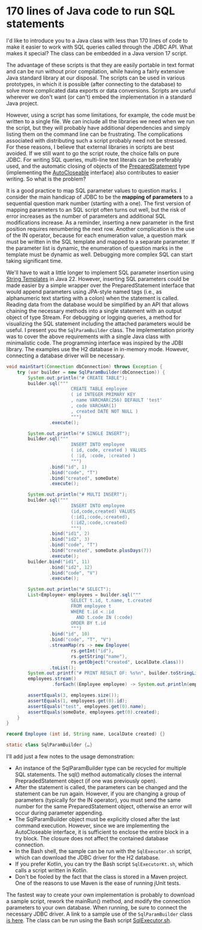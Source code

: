 # 170 lines of Java code to run SQL statements

I'd like to introduce you to a Java class with less than 170 lines of code to make it easier to work with SQL queries called through the JDBC API. 
What makes it special? 
The class can be embedded in a Java version 17 script.

The advantage of these scripts is that they are easily portable in text format and can be run without prior compilation, while having a fairly extensive Java standard library at our disposal.
The scripts can be used in various prototypes, in which it is possible (after connecting to the database) to solve more complicated data exports or data conversions.
Scripts are useful wherever we don't want (or can't) embed the implementation in a standard Java project.

However, using a script has some limitations, for example, the code must be written to a single file.
We can include all the libraries we need when we run the script, but they will probably have additional dependencies and simply listing them on the command line can be frustrating.
The complications associated with distributing such a script probably need not be stressed.
For these reasons, I believe that external libraries in scripts are best avoided.
If we still want to go the script route, the choice falls on pure JDBC.
For writing SQL queries, multi-line text literals can be preferably used, and the automatic closing of objects of the [PreparedStatement](https://docs.oracle.com/en/java/javase/17/docs/api/java.sql/java/sql/PreparedStatement.html) type (implementing the [AutoCloseable](https://docs.oracle.com/en/java/javase/17/docs/api/java.base/java/lang/AutoCloseable.html) interface) also contributes to easier writing.
So what is the problem?

It is a good practice to map SQL parameter values to question marks.
I consider the main handicap of JDBC to be the **mapping of parameters** to a sequential question mark number (starting with a one).
The first version of mapping parameters to an SQL script often turns out well, but the risk of error increases as the number of parameters and additional SQL modifications increase.
As a reminder, inserting a new parameter in the first position requires renumbering the next row.
Another complication is the use of the IN operator, because for each enumeration value, a question mark must be written in the SQL template and mapped to a separate parameter.
If the parameter list is dynamic, the enumeration of question marks in the template must be dynamic as well.
Debugging more complex SQL can start taking significant time.

We'll have to wait a little longer to implement SQL parameter insertion using [String Templates](https://openjdk.org/jeps/459#Safely-composing-and-executing-database-queries) in Java 22.
However, inserting SQL parameters could be made easier by a simple wrapper over the PreparedStatement interface that would append parameters using JPA-style named tags (i.e., as alphanumeric text starting with a colon) when the statement is called.
Reading data from the database would be simplified by an API that allows chaining the necessary methods into a single statement with an output object of type Stream<ResultSet>.
For debugging or logging queries, a method for visualizing the SQL statement including the attached parameters would be useful.
I present you the `SqlParamBuilder` class.
The implementation priority was to cover the above requirements with a single Java class with minimalistic code.
The programming interface was inspired by the JDBI library.
The examples use the H2 database in in-memory mode.
However, connecting a database driver will be necessary.


```java
void mainStart(Connection dbConnection) throws Exception {
    try (var builder = new SqlParamBuilder(dbConnection)) {
        System.out.println("# CREATE TABLE");
        builder.sql("""
                        CREATE TABLE employee
                        ( id INTEGER PRIMARY KEY
                        , name VARCHAR(256) DEFAULT 'test'
                        , code VARCHAR(1)
                        , created DATE NOT NULL )
                        """)
                .execute();

        System.out.println("# SINGLE INSERT");
        builder.sql("""
                        INSERT INTO employee
                        ( id, code, created ) VALUES
                        ( :id, :code, :created )
                        """)
                .bind("id", 1)
                .bind("code", "T")
                .bind("created", someDate)
                .execute();

        System.out.println("# MULTI INSERT");
        builder.sql("""
                        INSERT INTO employee
                        (id,code,created) VALUES
                        (:id1,:code,:created),
                        (:id2,:code,:created)
                        """)
                .bind("id1", 2)
                .bind("id2", 3)
                .bind("code", "T")
                .bind("created", someDate.plusDays(7))
                .execute();
        builder.bind("id1", 11)
                .bind("id2", 12)
                .bind("code", "V")
                .execute();

        System.out.println("# SELECT");
        List<Employee> employees = builder.sql("""
                        SELECT t.id, t.name, t.created
                        FROM employee t
                        WHERE t.id < :id
                          AND t.code IN (:code)
                        ORDER BY t.id
                        """)
                .bind("id", 10)
                .bind("code", "T", "V")
                .streamMap(rs -> new Employee(
                        rs.getInt("id"),
                        rs.getString("name"),
                        rs.getObject("created", LocalDate.class)))
                .toList();
        System.out.printf("# PRINT RESULT OF: %s%n", builder.toStringLine());
        employees.stream()
                 .forEach((Employee employee) -> System.out.println(employee));

        assertEquals(3, employees.size());
        assertEquals(1, employees.get(0).id);
        assertEquals("test", employees.get(0).name);
        assertEquals(someDate, employees.get(0).created);
    }
}

record Employee (int id, String name, LocalDate created) {}

static class SqlParamBuilder {…}
```

I'll add just a few notes to the usage demonstration:

- An instance of the SqlParamBuilder type can be recycled for multiple SQL statements.
The sql() method automatically closes the internal PrepradedStatement object (if one was previously open).
- After the statement is called, the parameters can be changed and the statement can be run again.
However, if you are changing a group of parameters (typically for the IN operator), you must send the same number for the same PreparedStatement object, otherwise an error will occur during parameter appending.
- The SqlParamBuilder object must be explicitly closed after the last command execution.
However, since we are implementing the AutoCloseable interface, it is sufficient to enclose the entire block in a try block.
The closure does not affect the contained database connection.
- In the Bash shell, the sample can be run with the `SqlExecutor.sh` script, which can download the JDBC driver for the H2 database.
- If you prefer Kotlin, you can try the Bash script `SqlExecutorKt.sh`, which calls a script written in Kotlin.
- Don't be fooled by the fact that the class is stored in a Maven project.
One of the reasons to use Maven is the ease of running jUnit tests.

The fastest way to create your own implementation is probably to download a sample script, rework the mainRun() method, and modify the connection parameters to your own database.
When running, be sure to connect the necessary JDBC driver.
A link to a sample use of the `SqlParamBuilder` class [is here](../src/main/java/net/ponec/script/SqlExecutor.java).
The class can be run using the Bash script [SqlExecutor.sh](../src/main/java/net/ponec/script/SqlExecutor.sh).
